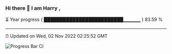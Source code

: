 ### Hi there 👋 I am Harry , 

⏳ Year progress { █████████████████████████▁▁▁▁▁ } 83.59 %

---

⏰ Updated on Wed, 02 Nov 2022 02:25:52 GMT

![Progress Bar CI](https://github.com/duykhang68/duykhang68/workflows/Progress%20Bar%20CI/badge.svg)

